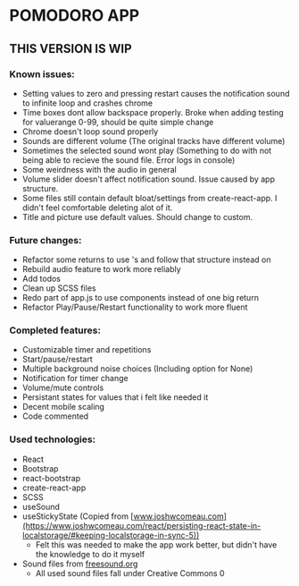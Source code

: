 # POMODORO APP
## THIS VERSION IS WIP
### Known issues:
- Setting values to zero and pressing restart causes the notification sound to infinite loop and crashes chrome
- Time boxes dont allow backspace properly. Broke when adding testing for valuerange 0-99, should be quite simple change
- Chrome doesn't loop sound properly
- Sounds are different volume (The original tracks have different volume)
- Sometimes the selected sound wont play (Something to do with not being able to recieve the sound file. Error logs in console)
- Some weirdness with the audio in general
- Volume slider doesn't affect notification sound. Issue caused by app structure.
- Some files still contain default bloat/settings from create-react-app. I didn't feel comfortable deleting alot of it.
- Title and picture use default values. Should change to custom.

### Future changes:
- Refactor some returns to use <Container>'s and follow that structure instead on <div>
- Rebuild audio feature to work more reliably
- Add todos
- Clean up SCSS files
- Redo part of app.js to use components instead of one big return
- Refactor Play/Pause/Restart functionality to work more fluent

### Completed features:
- Customizable timer and repetitions
- Start/pause/restart
- Multiple background noise choices (Including option for None)
- Notification for timer change
- Volume/mute controls
- Persistant states for values that i felt like needed it
- Decent mobile scaling
- Code commented

### Used technologies:
- React
- Bootstrap
- react-bootstrap
- create-react-app
- SCSS
- useSound
- useStickyState (Copied from [www.joshwcomeau.com](https://www.joshwcomeau.com/react/persisting-react-state-in-localstorage/#keeping-localstorage-in-sync-5))
  - Felt this was needed to make the app work better, but didn't have the knowledge to do it myself
- Sound files from [freesound.org](https://freesound.org/)
  - All used sound files fall under Creative Commons 0


